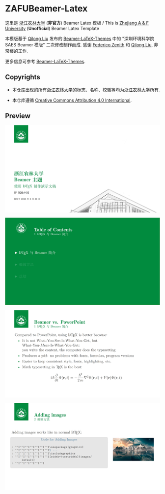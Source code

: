 # ZAFUBeamer-Latex

这里是 [浙江农林大学](https://zafu.edu.cn) (**非官方**) Beamer Latex 模板 / This is [Zhejiang A &amp; F University](https://zafu.edu.cn) (**Unofficial**) Beamer Latex Template

本模版基于 [Qilong Liu](https://github.com/liu-qilong) 发布的 [Beamer-LaTeX-Themes](https://github.com/liu-qilong/Beamer-LaTeX-Themes) 中的 "深圳环境科学院 SAES Beamer 模版" 二次修改制作而成. 感谢 [Federico Zenith](https://github.com/liu-qilong/Beamer-LaTeX-Themes/blob/main/federico.zenith@sintef.no) 和 [Qilong Liu](https://github.com/liu-qilong), 非常棒的工作.

更多信息可参考 [Beamer-LaTeX-Themes](https://github.com/liu-qilong/Beamer-LaTeX-Themes).

## Copyrights

* 本仓库出现的所有[浙江农林大学](https://zafu.edu.cn)的标志、名称、校徽等均为[浙江农林大学](https://zafu.edu.cn)所有.

* 本仓库遵循 [Creative Commons Attribution 4.0 International](./LICENSE).

## Preview

![Preview 1](./images/preview1.png)

![Preview 2](./images/preview2.png)

![Preview 3](./images/preview3.png)

![Preview 4](./images/preview4.png)